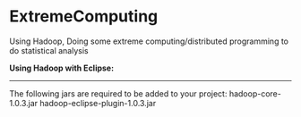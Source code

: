 ExtremeComputing
================
Using Hadoop, Doing some extreme computing/distributed programming to do statistical analysis

<b>Using Hadoop with Eclipse:</b> <hr>
The following jars are required to be added to your project:
hadoop-core-1.0.3.jar
hadoop-eclipse-plugin-1.0.3.jar
